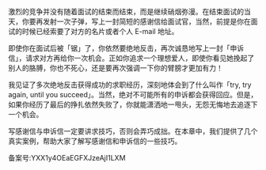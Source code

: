 激烈的竞争并没有随着面试的结束而结束，而是继续硝烟弥漫。在结束面试的当天，你要再发射一次子弹，写上一封简短的感谢信给面试官，当然，前提是你在面试的时候已经索要了对方的名片或者个人 E-mail 地址。

即使你在面试后被「锯」了，你依然要绝地反击，再次诚恳地写上一封「申诉信」，请求对方再给你一次机会。正如你追求一个理想爱人，即使你看见她挽起了别人的胳膊，你也不死心，还是要再次强调一下你的臂膀才更加有力！

我见证了多次绝地反击获得成功的求职经历，深刻地体会到了什么叫作「try, try again, until you succeed」。当然，绝对不可能所有的申诉都会获得回应。但是，如果你经历了最后的挣扎依然失败了，你就能潇洒地一甩头，无怨无悔地去追逐下一个机会。

写感谢信与申诉信一定要讲求技巧，否则会弄巧成拙。在本章中，我们提供了几个真实案例，帮助大家了解写感谢信和申诉信的一些技巧。

备案号:YXX1y4OEaEGFXJzeAjI1LXM